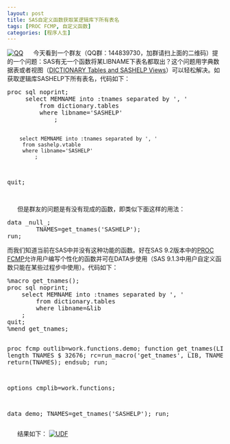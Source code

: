 ```yaml
---
layout: post
title: SAS自定义函数获取某逻辑库下所有表名
tags: [PROC FCMP, 自定义函数]
categories: [程序人生]
---
```

<p><a href="http://www.xianhuazeng.com/cn/wp-content/uploads/2015/09/QQ.png"><img class="aligncenter size-full wp-image-500" src="http://www.xianhuazeng.com/cn/wp-content/uploads/2015/09/QQ.png" alt="QQ" /></a>      今天看到一个群友（QQ群：144839730，加群请扫上面的二维码）提的一个问题：SAS有无一个函数将某LIBNAME下表名都取出？这个问题用字典数据表或者视图（<span style="text-decoration: underline;"><a href="http://support.sas.com/resources/papers/proceedings10/155-2010.pdf" target="_blank">DICTIONARY Tables and SASHELP Views</a></span>）可以轻松解决。如获取逻辑库SASHELP下所有表名，代码如下：</p>
<pre lang="SAS">proc sql noprint;
     select MEMNAME into :tnames separated by ', '
         from dictionary.tables
         where libname='SASHELP'
		     ;

    	select MEMNAME into :tnames separated by ', '
         from sashelp.vtable
         where libname='SASHELP'
		     ;
 quit;

</pre>
<p>      但是群友的问题是有没有现成的函数，即类似下面这样的用法：</p>
<pre lang="SAS">data _null_;
    	TNAMES=get_tnames('SASHELP');
run;</pre>
<p>而我们知道当前在SAS中并没有这种功能的函数。好在SAS 9.2版本中的<span style="text-decoration: underline;"><a href="http://support.sas.com/documentation/cdl/en/proc/61895/HTML/default/a002890483.htm" target="_blank">PROC FCMP</a></span>允许用户编写个性化的函数并可在DATA步使用（SAS 9.1.3中用户自定义函数只能在某些过程步中使用）。代码如下：</p>
<pre lang="SAS">%macro get_tnames();
proc sql noprint;
    select MEMNAME into :tnames separated by ', '
        from dictionary.tables
        where libname=&amp;lib
    ;
quit;
%mend get_tnames;

proc fcmp outlib=work.functions.demo;
    function get_tnames(LIB $) $;
    length TNAMES $ 32676;
    rc=run_macro('get_tnames', LIB, TNAMES);
    return(TNAMES);
    endsub;
run;

options cmplib=work.functions;

data demo;
    TNAMES=get_tnames('SASHELP');
run;
</pre>
<p>      结果如下： <a href="http://www.xianhuazeng.com/cn/wp-content/uploads/2015/09/UDF.png"><img class="aligncenter size-full wp-image-510" src="http://www.xianhuazeng.com/cn/wp-content/uploads/2015/09/UDF.png" alt="UDF" /></a></p>
